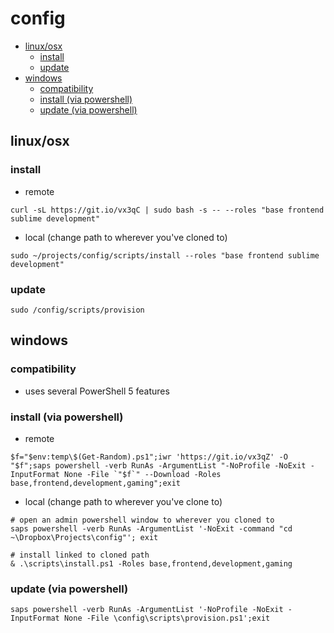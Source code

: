 # config

* [linux/osx](#linuxosx)
    * [install](#install)
    * [update](#update)
* [windows](#windows)
    * [compatibility](#compatibility)
    * [install (via powershell)](#install-via-powershell)
    * [update (via powershell)](#update-via-powershell)

## linux/osx

### install

* remote

```
curl -sL https://git.io/vx3qC | sudo bash -s -- --roles "base frontend sublime development"
```

* local (change path to wherever you've cloned to)

```
sudo ~/projects/config/scripts/install --roles "base frontend sublime development"
```

### update

```
sudo /config/scripts/provision
```


## windows
### compatibility
* uses several PowerShell 5 features

### install (via powershell)

* remote
```
$f="$env:temp\$(Get-Random).ps1";iwr 'https://git.io/vx3qZ' -O "$f";saps powershell -verb RunAs -ArgumentList "-NoProfile -NoExit -InputFormat None -File `"$f`" --Download -Roles base,frontend,development,gaming";exit
```

* local (change path to wherever you've clone to)
```
# open an admin powershell window to wherever you cloned to
saps powershell -verb RunAs -ArgumentList '-NoExit -command "cd ~\Dropbox\Projects\config"'; exit

# install linked to cloned path
& .\scripts\install.ps1 -Roles base,frontend,development,gaming
```

### update (via powershell)
```
saps powershell -verb RunAs -ArgumentList '-NoProfile -NoExit -InputFormat None -File \config\scripts\provision.ps1';exit
```
